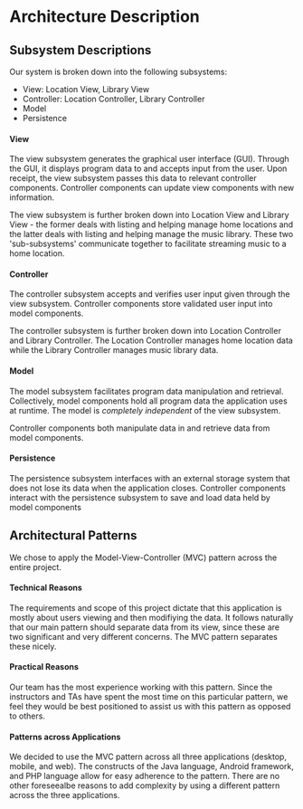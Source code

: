 # Architecture Description

## Subsystem Descriptions
Our system is broken down into the following subsystems:

- View: Location View, Library View
- Controller: Location Controller, Library Controller
- Model
- Persistence

#### View
The view subsystem generates the graphical user interface (GUI). Through the GUI, it displays program data to and accepts input from the user. Upon receipt, the view subsystem passes this data to relevant controller components. Controller components can update view components with new information.

The view subsystem is further broken down into Location View and Library View - the former deals with listing and helping manage home locations and the latter deals with listing and helping manage the music library. These two 'sub-subsystems' communicate together to facilitate streaming music to a home location.

#### Controller
The controller subsystem accepts and verifies user input given through the view subsystem. Controller components store validated user input into model components.

The controller subsystem is further broken down into Location Controller and Library Controller. The Location Controller manages home location data while the Library Controller manages music library data.

#### Model
The model subsystem facilitates program data manipulation and retrieval. Collectively, model components hold all program data the application uses at runtime. The model is *completely independent* of the view subsystem.

Controller components both manipulate data in and retrieve data from model components.

#### Persistence
The persistence subsystem interfaces with an external storage system that does not lose its data when the application closes. Controller components interact with the persistence subsystem to save and load data held by model components 

## Architectural Patterns
We chose to apply the Model-View-Controller (MVC) pattern across the entire project. 

#### Technical Reasons
The requirements and scope of this project dictate that this application is mostly about users viewing and then modifiying the data. It follows naturally that our main pattern should separate data from its view, since these are two significant and very different concerns. The MVC pattern separates these nicely.

#### Practical Reasons
Our team has the most experience working with this pattern. Since the instructors and TAs have spent the most time on this particular pattern, we feel they would be best positioned to assist us with this pattern as opposed to others.

#### Patterns across Applications
We decided to use the MVC pattern across all three applications (desktop, mobile, and web). The constructs of the Java language, Android framework, and PHP language allow for easy adherence to the pattern. There are no other foreseealbe reasons to add complexity by using a different pattern across the three applications.
